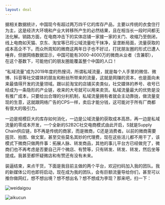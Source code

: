 ```yaml
---
layout: deal
---
```


据相关数据统计，中国现今有超过两万四千亿的库存产品，主要以传统的衣食住行为主，这是经济大环境和产业大转移所产生的必然结果，且在相当长一段时间都无法化解。销路方面，在电商冲击下的实体店铺一家接一家的关门、收缩乃至倒闭，线上电商如天猫、京东、淘宝等已将公域流量吃干抹净，呈垄断局面，流量获取的成本高企不下。而众所周知的微商这两年日子也不好过，打扰朋友圈的形式已遭人唾弃，但据网络数据显示，中国可能有3000-4000万的微商从业者（含兼职），在这个基数下，可能他们的朋友圈能覆盖整个中国的人口！

“私域流量”成为2019年度的热搜词，所谓私域流量，就是每个人手里的微信、微博、抖音等社交媒体的朋友和粉丝所带来的流量，这就是网赚的资本，也是面向未来最值得开发的流量领域。跟以前淘宝的店铺买卖类似，社交媒体的养号、收号已经成为一条隐形的产业链，收来的大号就可以用来卖货。私域流量最大的优势是没有推广成本，只要给出合理的分利机制，私域流量拥有者就会主动靠拢，做流量变现的生意，这就跟网络广告的CPS一样，卖后才能分钱，这可能对于所有厂商都有很大的吸引力。

一边是规模巨大的库存如何消化，一边是公域流量的获取成本高昂，再一边是私域流量的零成本开发，一个全新的S2B2C社交电商模式由此开启，S就是Supply Chain供应链，B不再是传统的商家，而是微商，C还是消费者。以前的微商需要囤货、拍图、做文案，甚至交些莫名其妙的代理费，现在这些活儿都不用干了，该模式下微商只做两件事：拓展人脉、转发商品，其他的事儿平台方已经做完了，微商们也不再考虑是否要自己开个微店、有赞等，只有转发、转发、转发，然后坐等提成。我甚至都怀疑微店和有赞还有没有未来。

装逼结束，来点干货，下面是我目前主做的两个平台，欢迎扫码加入我的团队。我的新媒体公司也即将启动，现在成为我的团队，会有巨额流量导给你们，甚至可以推你做网红，想不想出境？想不想出名？想不想成为李现？那来吧，扫一下：

![weidaigou](<https://raw.githubusercontent.com/zeove/zeove.github.io/master/pic/weidaigou.png>)

![aikucun](https://raw.githubusercontent.com/zeove/zeove.github.io/master/pic/aikucun.jpg)